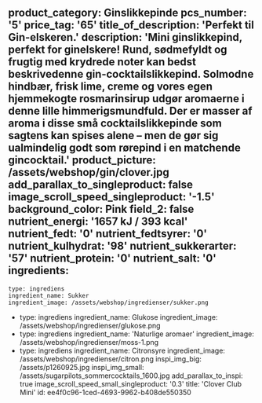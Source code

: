 product_category: Ginslikkepinde
pcs_number: '5'
price_tag: '65'
title_of_description: 'Perfekt til Gin-elskeren.'
description: 'Mini ginslikkepind, perfekt for ginelskere! Rund, sødmefyldt og frugtig med krydrede noter kan bedst beskrivedenne gin-cocktailslikkepind. Solmodne hindbær, frisk lime, creme og vores egen hjemmekogte rosmarinsirup udgør aromaerne i denne lille himmerigsmundfuld. Der er masser af aroma i disse små cocktailslikkepinde som sagtens kan spises alene – men de gør sig ualmindelig godt som rørepind i en matchende gincocktail.'
product_picture: /assets/webshop/gin/clover.jpg
add_parallax_to_singleproduct: false
image_scroll_speed_singleproduct: '-1.5'
background_color: Pink
field_2: false
nutrient_energi: '1657 kJ / 393 kcal'
nutrient_fedt: '0'
nutrient_fedtsyrer: '0'
nutrient_kulhydrat: '98'
nutrient_sukkerarter: '57'
nutrient_protein: '0'
nutrient_salt: '0'
ingredients:
  -
    type: ingrediens
    ingredient_name: Sukker
    ingredient_image: /assets/webshop/ingredienser/sukker.png
  -
    type: ingrediens
    ingredient_name: Glukose
    ingredient_image: /assets/webshop/ingredienser/glukose.png
  -
    type: ingrediens
    ingredient_name: 'Naturlige aromaer'
    ingredient_image: /assets/webshop/ingredienser/moss-1.png
  -
    type: ingrediens
    ingredient_name: Citronsyre
    ingredient_image: /assets/webshop/ingredienser/citron.png
inspi_img_big: /assets/p1260925.jpg
inspi_img_small: /assets/sugarpilots_sommercocktails_1600.jpg
add_parallax_to_inspi: true
image_scroll_speed_small_singleproduct: '0.3'
title: 'Clover Club Mini'
id: ee4f0c96-1ced-4693-9962-b408de550350
